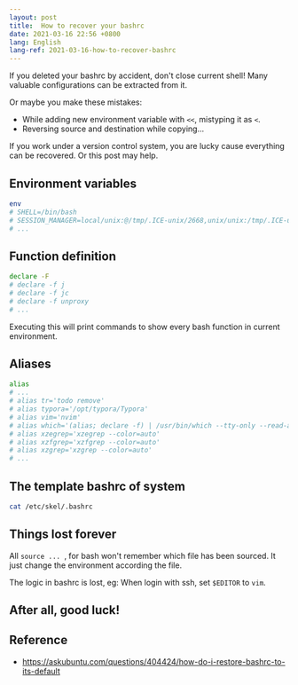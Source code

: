 ```yaml
---
layout: post
title:  How to recover your bashrc
date: 2021-03-16 22:56 +0800
lang: English
lang-ref: 2021-03-16-how-to-recover-bashrc
---
```


If you deleted your bashrc by accident, don't close current shell! Many valuable configurations can be extracted from it.

Or maybe you make these mistakes:
- While adding new environment variable with `<<`, mistyping it as `<`.
- Reversing source and destination while copying...

If you work under a version control system, you are lucky cause everything can be recovered. Or this post may help.

## Environment variables

```bash
env
# SHELL=/bin/bash
# SESSION_MANAGER=local/unix:@/tmp/.ICE-unix/2668,unix/unix:/tmp/.ICE-unix/2668
# ...
```

## Function definition

```bash
declare -F
# declare -f j
# declare -f jc
# declare -f unproxy
# ...
```

Executing this will print commands to show every bash function in current environment.

## Aliases

```bash
alias
# ...
# alias tr='todo remove'
# alias typora='/opt/typora/Typora'
# alias vim='nvim'
# alias which='(alias; declare -f) | /usr/bin/which --tty-only --read-alias --read-functions --show-tilde --show-dot'
# alias xzegrep='xzegrep --color=auto'
# alias xzfgrep='xzfgrep --color=auto'
# alias xzgrep='xzgrep --color=auto'
# ...
```

## The template bashrc of system

```bash
cat /etc/skel/.bashrc 
```

## Things lost forever
All `source ... `, for bash won't remember which file has been sourced. It just change the environment according the file.

The logic in bashrc is lost, eg: When login with ssh, set `$EDITOR` to `vim`.

## After all, good luck!

## Reference
- https://askubuntu.com/questions/404424/how-do-i-restore-bashrc-to-its-default
